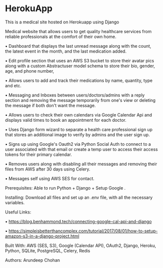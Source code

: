 # HerokuApp
This is a medical site hosted on Herokuapp using Django

Medical website that allows users to get quality healthcare services from reliable professionals at the comfort of their own home.

• Dashboard that displays the last unread message along with the count, the latest event in the month, and the last medication added.

• Edit profile section that uses an AWS S3 bucket to store their avatar pics along with a custom Abstractuser model schema to store their bio, gender, age, and phone number, 

• Allows users to add and track their medications by name, quantity, type and etc.

• Messaging and Inboxes between users/doctors/admins with a reply section and removing the message temporarily from one's view or deleting the message if both don't want the message.

• Allows users to check their own calendars via Google Calendar Api and displays valid times to book an appointment for each doctor.

• Uses Django form wizard to separate a health care professional sign up that stores an additional image to verify by admins and the user sign up.

• Signs up using Google's Oauth2 via Python Social Auth to connect to a user associated with that email or create a temp user to access their access tokens for their primary calendar.

• Removes users along with disabling all their messages and removing their files from AWS after 30 days using Celery.

• Messages self using AWS SES for contact.

Prerequisites: Able to run Python + Django + Setup Google .

Installing: Download all files and set up an .env file, with all the necessary variables.

Useful Links:

• https://blog.benhammond.tech/connecting-google-cal-api-and-django

• https://simpleisbetterthancomplex.com/tutorial/2017/08/01/how-to-setup-amazon-s3-in-a-django-project.html

Built With: AWS (SES, S3), Google (Calendar API), OAuth2, Django, Heroku, Python, SQLite, PostgreSQL, Celery, Redis

Authors: Arundeep Chohan

